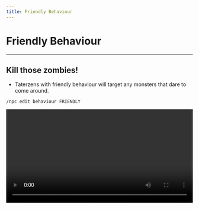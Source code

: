 ```yaml
---
title: Friendly Behaviour
---
```



# Friendly Behaviour

---


## Kill those zombies!

* Taterzens with friendly behaviour will target any
monsters that dare to come around.
```
/npc edit behaviour FRIENDLY
```

<video controls="true" allowfullscreen="true" width="100%">
	<source src="../../../assets/video/friendly_behaviour.mp4" type="video/mp4">
	<p>Your browser does not support the video element.</p>
</video>
